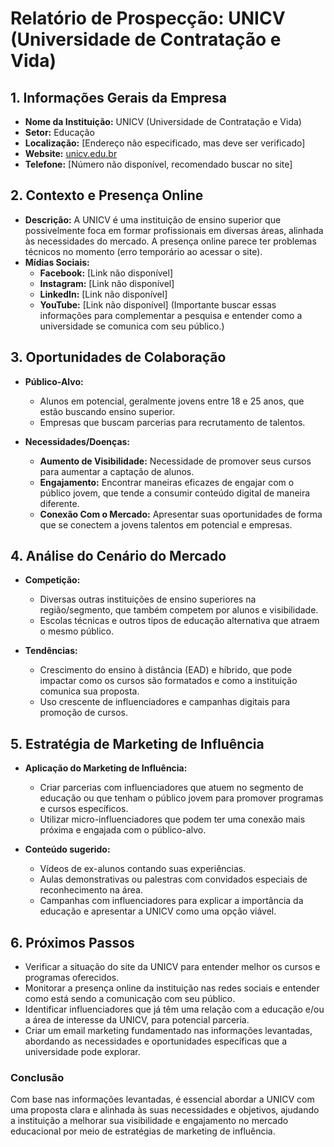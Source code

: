 # Relatório de Prospecção: UNICV (Universidade de Contratação e Vida)

## 1. Informações Gerais da Empresa
- **Nome da Instituição:** UNICV (Universidade de Contratação e Vida)
- **Setor:** Educação
- **Localização:** [Endereço não especificado, mas deve ser verificado]
- **Website:** [unicv.edu.br](http://www.unicv.edu.br)
- **Telefone:** [Número não disponível, recomendado buscar no site]

## 2. Contexto e Presença Online
- **Descrição:** A UNICV é uma instituição de ensino superior que possivelmente foca em formar profissionais em diversas áreas, alinhada às necessidades do mercado. A presença online parece ter problemas técnicos no momento (erro temporário ao acessar o site).
- **Mídias Sociais:**
  - **Facebook:** [Link não disponível]
  - **Instagram:** [Link não disponível]
  - **LinkedIn:** [Link não disponível]
  - **YouTube:** [Link não disponível]
  (Importante buscar essas informações para complementar a pesquisa e entender como a universidade se comunica com seu público.)

## 3. Oportunidades de Colaboração
- **Público-Alvo:**
  - Alunos em potencial, geralmente jovens entre 18 e 25 anos, que estão buscando ensino superior.
  - Empresas que buscam parcerias para recrutamento de talentos.
  
- **Necessidades/Doenças:**
  - **Aumento de Visibilidade:** Necessidade de promover seus cursos para aumentar a captação de alunos.
  - **Engajamento:** Encontrar maneiras eficazes de engajar com o público jovem, que tende a consumir conteúdo digital de maneira diferente.
  - **Conexão Com o Mercado:** Apresentar suas oportunidades de forma que se conectem a jovens talentos em potencial e empresas.

## 4. Análise do Cenário do Mercado
- **Competição:**
  - Diversas outras instituições de ensino superiores na região/segmento, que também competem por alunos e visibilidade.
  - Escolas técnicas e outros tipos de educação alternativa que atraem o mesmo público.

- **Tendências:**
  - Crescimento do ensino à distância (EAD) e híbrido, que pode impactar como os cursos são formatados e como a instituição comunica sua proposta.
  - Uso crescente de influenciadores e campanhas digitais para promoção de cursos.

## 5. Estratégia de Marketing de Influência
- **Aplicação do Marketing de Influência:**
  - Criar parcerias com influenciadores que atuem no segmento de educação ou que tenham o público jovem para promover programas e cursos específicos.
  - Utilizar micro-influenciadores que podem ter uma conexão mais próxima e engajada com o público-alvo.

- **Conteúdo sugerido:**
  - Vídeos de ex-alunos contando suas experiências.
  - Aulas demonstrativas ou palestras com convidados especiais de reconhecimento na área.
  - Campanhas com influenciadores para explicar a importância da educação e apresentar a UNICV como uma opção viável.

## 6. Próximos Passos
- Verificar a situação do site da UNICV para entender melhor os cursos e programas oferecidos.
- Monitorar a presença online da instituição nas redes sociais e entender como está sendo a comunicação com seu público.
- Identificar influenciadores que já têm uma relação com a educação e/ou a área de interesse da UNICV, para potencial parceria.
- Criar um email marketing fundamentado nas informações levantadas, abordando as necessidades e oportunidades específicas que a universidade pode explorar.

### Conclusão
Com base nas informações levantadas, é essencial abordar a UNICV com uma proposta clara e alinhada às suas necessidades e objetivos, ajudando a instituição a melhorar sua visibilidade e engajamento no mercado educacional por meio de estratégias de marketing de influência.